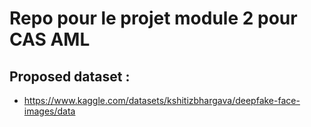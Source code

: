 # Repo pour le projet module 2 pour CAS AML

## Proposed dataset : 
- https://www.kaggle.com/datasets/kshitizbhargava/deepfake-face-images/data


